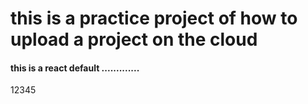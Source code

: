 <h1>
  this is a practice project of how to upload a project on the cloud
</h1>
<h4>
  this is a react default .............
</h4>
12345
